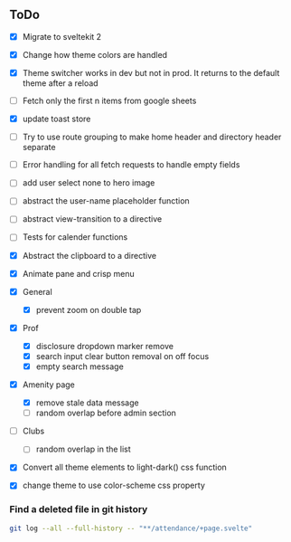 ## ToDo

- [x] Migrate to sveltekit 2
- [x] Change how theme colors are handled
- [x] Theme switcher works in dev but not in prod. It returns to the default theme after a reload
- [ ] Fetch only the first n items from google sheets
- [x] update toast store
- [ ] Try to use route grouping to make home header and directory header separate
- [ ] Error handling for all fetch requests to handle empty fields
- [ ] add user select none to hero image 
- [ ] abstract the user-name placeholder function
- [ ] abstract view-transition to a directive
- [ ] Tests for calender functions
- [x] Abstract the clipboard to a directive
- [x] Animate pane and crisp menu

- [x] General
  - [x] prevent zoom on double tap
- [x] Prof
  - [x] disclosure dropdown marker remove
  - [x] search input clear button removal on off focus
  - [x] empty search message
- [x] Amenity page
  - [x] remove stale data message
  - [ ] random overlap before admin section
- [ ] Clubs
  - [ ] random overlap in the list
- [x] Convert all theme elements to light-dark() css function
- [x] change theme to use color-scheme css property


### Find a deleted file in git history

```bash
git log --all --full-history -- "**/attendance/+page.svelte"
```

